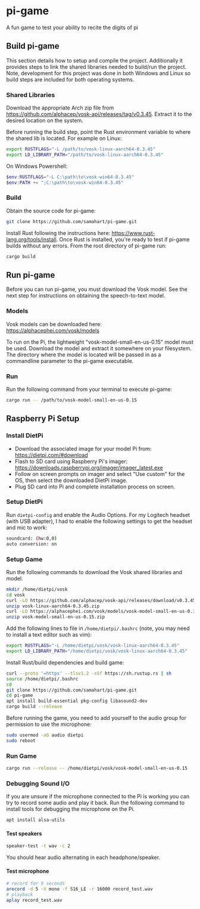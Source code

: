 # pi-game
A fun game to test your ability to recite the digits of pi

## Build pi-game

This section details how to setup and compile the project. Additionally it provides steps to link the shared libraries needed to build/run the project. Note, development for this project was done in both Windows and Linux so build steps are included for both operating systems.

### Shared Libraries

Download the appropriate Arch zip file from https://github.com/alphacep/vosk-api/releases/tag/v0.3.45. Extract it to the desired location on the system.

Before running the build step, point the Rust environment variable to where the shared lib is located. For example on Linux:

```bash
export RUSTFLAGS="-L /path/to/vosk-linux-aarch64-0.3.45"
export LD_LIBRARY_PATH="/path/to/vosk-linux-aarch64-0.3.45"
```

On Windows Powershell:

```powershell
$env:RUSTFLAGS="-L C:\path\to\vosk-win64-0.3.45"
$env:PATH += ";C:\path\to\vosk-win64-0.3.45"
```

### Build

Obtain the source code for pi-game:

```bash
git clone https://github.com/samahart/pi-game.git
```

Install Rust following the instructions here: https://www.rust-lang.org/tools/install. Once Rust is installed, you're ready to test if pi-game builds without any errors. From the root directory of pi-game run:

```bash
cargo build
```

## Run pi-game

Before you can run pi-game, you must download the Vosk model. See the next step for instructions on obtaining the speech-to-text model.

### Models

Vosk models can be downloaded here: https://alphacephei.com/vosk/models

To run on the Pi, the lightweight "vosk-model-small-en-us-0.15" model must be used. Download the model and extract it somewhere on your filesystem. The directory where the model is located will be passed in as a commandline parameter to the pi-game executable.

### Run

Run the following command from your terminal to execute pi-game:

```bash
cargo run -- /path/to/vosk-model-small-en-us-0.15
```

## Raspberry Pi Setup

### Install DietPi

- Download the associated image for your model Pi from: https://dietpi.com/#download 
- Flash to SD card using Raspberry Pi's imager: https://downloads.raspberrypi.org/imager/imager_latest.exe
- Follow on screen prompts on imager and select "Use custom" for the OS, then select the downloaded DietPi image.
- Plug SD card into Pi and complete installation process on screen.

### Setup DietPi

Run `dietpi-config` and enable the Audio Options. For my Logitech headset (with USB adapter), I had to enable the following settings to get the headset and mic to work:

```bash
soundcard: (hw:0,0)
auto conversion: on
```

### Setup Game

Run the following commands to download the Vosk shared libraries and model.

```bash
mkdir /home/dietpi/vosk
cd vosk
curl -LO https://github.com/alphacep/vosk-api/releases/download/v0.3.45/vosk-linux-aarch64-0.3.45.zip
unzip vosk-linux-aarch64-0.3.45.zip
curl -LO https://alphacephei.com/vosk/models/vosk-model-small-en-us-0.15.zip
unzip vosk-model-small-en-us-0.15.zip
```

Add the following lines to file in `/home/dietpi/.bashrc` (note, you may need to install a text editor such as vim):

```bash
export RUSTFLAGS="-L /home/dietpi/vosk/vosk-linux-aarch64-0.3.45"
export LD_LIBRARY_PATH="/home/dietpi/vosk/vosk-linux-aarch64-0.3.45"
```

Install Rust/build dependencies and build game:

```bash
curl --proto '=https' --tlsv1.2 -sSf https://sh.rustup.rs | sh
source /home/dietpi/.bashrc
cd
git clone https://github.com/samahart/pi-game.git
cd pi-game
apt install build-essential pkg-config libasound2-dev
cargo build --release
```

Before running the game, you need to add yourself to the audio group for permission to use the microphone:

```bash
sudo usermod -aG audio dietpi
sudo reboot
```

### Run Game

```bash
cargo run --release -- /home/dietpi/vosk/vosk-model-small-en-us-0.15
```

### Debugging Sound I/O

If you are unsure if the microphone connected to the Pi is working you can try to record some audio and play it back. Run the following command to install tools for debugging the microphone on the Pi.

```bash
apt install alsa-utils
```

#### Test speakers

```bash
speaker-test -t wav -c 2
```

You should hear audio alternating in each headphone/speaker.

#### Test microphone

```bash
# record for 5 seconds
arecord -d 5 -V mono -f S16_LE -r 16000 record_test.wav
# playback
aplay record_test.wav
```
